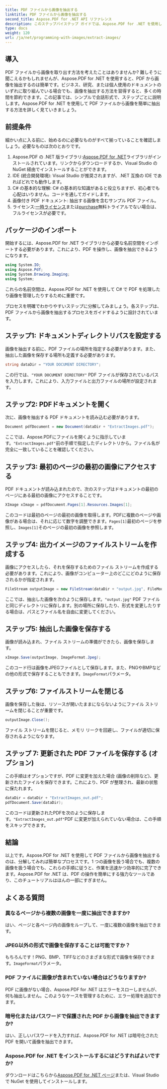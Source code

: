 ```yaml
---
title: PDF ファイルから画像を抽出する
linktitle: PDF ファイルから画像を抽出する
second_title: Aspose.PDF for .NET API リファレンス
description: このステップバイステップ ガイドでは、Aspose.PDF for .NET を使用して PDF ファイルから画像を抽出する方法を学習します。わかりやすい手順に従って始めましょう。
type: docs
weight: 120
url: /ja/net/programming-with-images/extract-images/
---
```

## 導入

PDF ファイルから画像を取り出す方法を考えたことはありませんか? 難しそうに聞こえるかもしれませんが、Aspose.PDF for .NET を使用すると、PDF から画像を抽出するのは簡単です。ビジネス、研究、または個人使用のドキュメントのいずれに取り組んでいる場合でも、画像を抽出する方法を習得すると、多くの時間を節約できます。この記事では、シンプルで会話形式で、ステップごとに説明します。Aspose.PDF for .NET を使用して PDF ファイルから画像を簡単に抽出する方法を詳しく見ていきましょう。

## 前提条件

細かい点に入る前に、始めるのに必要なものがすべて揃っていることを確認しましょう。必要なものは次のとおりです。

1.  Aspose.PDF の .NET 版ライブラリ:[Aspose.PDF for .NET](https://releases.aspose.com/pdf/net/)ライブラリがインストールされています。リンクからダウンロードするか、Visual Studio の NuGet 経由でインストールすることができます。
2. IDE (統合開発環境): Visual Studio が推奨されますが、.NET 互換の IDE であればどれでも動作します。
3. C# の基本的な理解: C# の基本的な知識があると役立ちますが、初心者でも心配はいりません。コードを通してガイドします。
4. 画像付き PDF ドキュメント: 抽出する画像を含むサンプル PDF ファイル。
5. ライセンス:[一時ライセンス](https://購入.aspose.com/temporary-license/)または[purchase](https://purchase.aspose.com/buy)無料トライアルでない場合は、フルライセンスが必要です。

## パッケージのインポート

開始するには、Aspose.PDF for .NET ライブラリから必要な名前空間をインポートする必要があります。これにより、PDF を操作し、画像を抽出できるようになります。

```csharp
using System.IO;
using Aspose.Pdf;
using System.Drawing.Imaging;
using System;
```

これらの名前空間は、Aspose.PDF for .NET を使用して C# で PDF を処理したり画像を管理したりするために重要です。

プロセスを明確でわかりやすいステップに分解してみましょう。各ステップは、PDF ファイルから画像を抽出するプロセスをガイドするように設計されています。

## ステップ1: ドキュメントディレクトリパスを設定する

画像を抽出する前に、PDF ファイルの場所を指定する必要があります。また、抽出した画像を保存する場所も定義する必要があります。

```csharp
string dataDir = "YOUR DOCUMENT DIRECTORY";
```

この行では、`"YOUR DOCUMENT DIRECTORY"` PDF ファイルが保存されているパスを入力します。これにより、入力ファイルと出力ファイルの場所が設定されます。

## ステップ2: PDFドキュメントを開く

次に、画像を抽出する PDF ドキュメントを読み込む必要があります。

```csharp
Document pdfDocument = new Document(dataDir + "ExtractImages.pdf");
```

ここでは、Aspose.PDFにファイルを開くように指示しています。`"ExtractImages.pdf"`前の手順で指定したディレクトリから。ファイル名が完全に一致していることを確認してください。

## ステップ3: 最初のページの最初の画像にアクセスする

PDF ドキュメントが読み込まれたので、次のステップはドキュメントの最初のページにある最初の画像にアクセスすることです。

```csharp
XImage xImage = pdfDocument.Pages[1].Resources.Images[1];
```

このコードは最初のページの最初の画像を取得します。PDFに複数のページや画像がある場合は、それに応じて数字を調整できます。`Pages[1]`最初のページを参照し、`Images[1]`そのページの最初の画像を参照します。

## ステップ4: 出力イメージのファイルストリームを作成する

画像にアクセスしたら、それを保存するためのファイル ストリームを作成する必要があります。これにより、画像がコンピューター上のどこにどのように保存されるかが指定されます。

```csharp
FileStream outputImage = new FileStream(dataDir + "output.jpg", FileMode.Create);
```

ここでは、抽出した画像を次のように保存します。`"output.jpg"` PDF ファイルと同じディレクトリに保存します。別の場所に保存したり、形式を変更したりする場合は、パスとファイル名を自由に変更してください。

## ステップ5: 抽出した画像を保存する

画像が読み込まれ、ファイル ストリームの準備ができたら、画像を保存します。

```csharp
xImage.Save(outputImage, ImageFormat.Jpeg);
```

このコード行は画像をJPEGファイルとして保存します。また、PNGやBMPなどの他の形式で保存することもできます。`ImageFormat`パラメータ。

## ステップ6: ファイルストリームを閉じる

画像を保存した後は、リソースが開いたままにならないようにファイル ストリームを閉じることが重要です。

```csharp
outputImage.Close();
```

ファイル ストリームを閉じると、メモリ リークを回避し、ファイルが適切に保存されるようになります。

## ステップ 7: 更新された PDF ファイルを保存する (オプション)

この手順はオプションですが、PDF に変更を加えた場合 (画像の削除など)、更新されたファイルを保存できます。これにより、PDF が整理され、最新の状態に保たれます。

```csharp
dataDir = dataDir + "ExtractImages_out.pdf";
pdfDocument.Save(dataDir);
```

このコードは更新されたPDFを次のように保存します。`"ExtractImages_out.pdf"`PDF に変更が加えられていない場合は、この手順をスキップできます。

## 結論

以上です。Aspose.PDF for .NET を使用して PDF ファイルから画像を抽出するのは、分解してみれば簡単なプロセスです。1 つの画像を扱う場合でも、複数の画像を扱う場合でも、これらの手順に従うと、作業を迅速かつ効率的に完了できます。Aspose.PDF for .NET は、PDF の操作を簡単にする強力なツールであり、このチュートリアルはほんの一部にすぎません。 

## よくある質問

### 異なるページから複数の画像を一度に抽出できますか?
はい、ページと各ページ内の画像をループして、一度に複数の画像を抽出できます。

### JPEG以外の形式で画像を保存することは可能ですか？
もちろんです！PNG、BMP、TIFFなどのさまざまな形式で画像を保存できます。`ImageFormat`パラメータ。

### PDF ファイルに画像が含まれていない場合はどうなりますか?
PDF に画像がない場合、Aspose.PDF for .NET はエラーをスローしませんが、何も抽出しません。このようなケースを管理するために、エラー処理を追加できます。

### 暗号化またはパスワードで保護された PDF から画像を抽出できますか?
はい、正しいパスワードを入力すれば、Aspose.PDF for .NET は暗号化された PDF を開いて画像を抽出できます。

### Aspose.PDF for .NET をインストールするにはどうすればよいですか?
ダウンロードはこちらから[Aspose.PDF for .NET ページ](https://releases.aspose.com/pdf/net/)または、Visual Studio で NuGet を使用してインストールします。